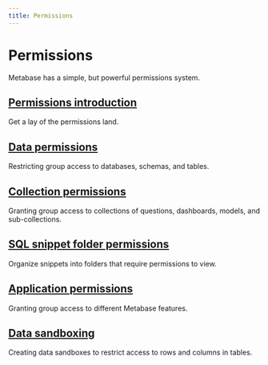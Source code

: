 ```yaml
---
title: Permissions
---
```


# Permissions

Metabase has a simple, but powerful permissions system.

## [Permissions introduction](./introductin.md)

Get a lay of the permissions land.

## [Data permissions](./data.md)

Restricting group access to databases, schemas, and tables.

## [Collection permissions](./collections.md)

Granting group access to collections of questions, dashboards, models, and sub-collections.

## [SQL snippet folder permissions](./snippets.md)

Organize snippets into folders that require permissions to view.

## [Application permissions](./application.md)

Granting group access to different Metabase features.

## [Data sandboxing](./data-sandboxes.md)

Creating data sandboxes to restrict access to rows and columns in tables.
